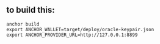 ## to build this:
```
anchor build
export ANCHOR_WALLET=target/deploy/oracle-keypair.json
export ANCHOR_PROVIDER_URL=http://127.0.0.1:8899

```